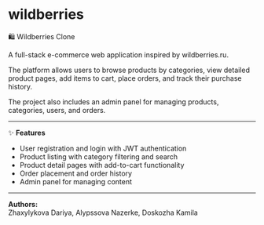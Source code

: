 # wildberries

🛍️ Wildberries Clone

A full-stack e-commerce web application inspired by wildberries.ru.

The platform allows users to browse products by categories, view detailed product pages, add items to cart, place orders, and track their purchase history.

The project also includes an admin panel for managing products, categories, users, and orders.

---

✨ **Features**

- User registration and login with JWT authentication  
- Product listing with category filtering and search  
- Product detail pages with add-to-cart functionality  
- Order placement and order history  
- Admin panel for managing content

---

**Authors:**  
Zhaxylykova Dariya, Alypssova Nazerke, Doskozha Kamila
